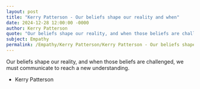 ```yaml
---
layout: post
title: "Kerry Patterson - Our beliefs shape our reality and when"
date: 2024-12-28 12:00:00 -0000
author: Kerry Patterson
quote: "Our beliefs shape our reality, and when those beliefs are challenged, we must communicate to reach a new understanding."
subject: Empathy
permalink: /Empathy/Kerry Patterson/Kerry Patterson - Our beliefs shape our reality and when
---
```


Our beliefs shape our reality, and when those beliefs are challenged, we must communicate to reach a new understanding.

- Kerry Patterson
